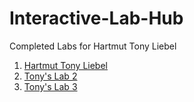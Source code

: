 # Interactive-Lab-Hub

Completed Labs for Hartmut Tony Liebel

1. [Hartmut Tony Liebel](https://github.com/tonyliebel/IDD-Fa18-Lab1/blob/master/README.md)
2. [Tony's Lab 2](https://github.com/tonyliebel/IDD-Fa18-Lab2/blob/master/README.md)
3. [Tony's Lab 3](https://github.com/tonyliebel/IDD-Fa18-Lab3/blob/master/README.md)

